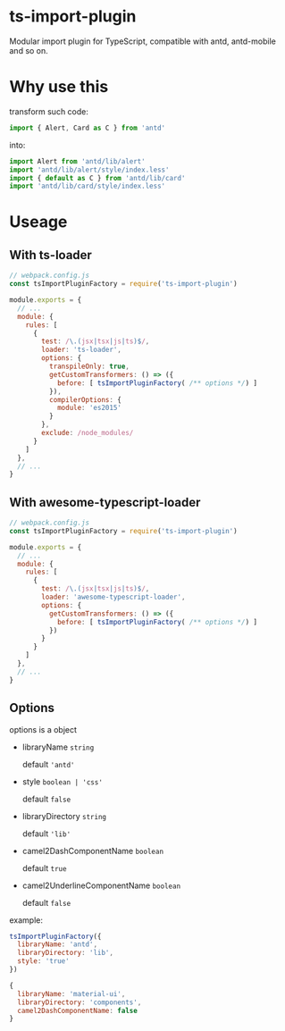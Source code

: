 # ts-import-plugin

Modular import plugin for TypeScript, compatible with antd, antd-mobile and so on.

# Why use this

transform such code:
```ts
import { Alert, Card as C } from 'antd'
```
into:

```ts
import Alert from 'antd/lib/alert'
import 'antd/lib/alert/style/index.less'
import { default as C } from 'antd/lib/card'
import 'antd/lib/card/style/index.less'
```

# Useage

## With ts-loader

```js
// webpack.config.js
const tsImportPluginFactory = require('ts-import-plugin')

module.exports = {
  // ...
  module: {
    rules: [
      {
        test: /\.(jsx|tsx|js|ts)$/,
        loader: 'ts-loader',
        options: {
          transpileOnly: true,
          getCustomTransformers: () => ({
            before: [ tsImportPluginFactory( /** options */) ]
          }),
          compilerOptions: {
            module: 'es2015'
          }
        },
        exclude: /node_modules/
      }
    ]
  },
  // ...
}
```

## With awesome-typescript-loader

```js
// webpack.config.js
const tsImportPluginFactory = require('ts-import-plugin')

module.exports = {
  // ...
  module: {
    rules: [
      {
        test: /\.(jsx|tsx|js|ts)$/,
        loader: 'awesome-typescript-loader',
        options: {
          getCustomTransformers: () => ({
            before: [ tsImportPluginFactory( /** options */) ]
          })
        }
      }
    ]
  },
  // ...
}
```

## Options

options is a object

- libraryName `string`

  default `'antd'`
- style `boolean | 'css'`

  default `false`
- libraryDirectory `string`

  default `'lib'`
- camel2DashComponentName `boolean`

  default `true`
- camel2UnderlineComponentName `boolean`

  default `false`

example:

```js
tsImportPluginFactory({
  libraryName: 'antd',
  libraryDirectory: 'lib',
  style: 'true'
})
```

```js
{
  libraryName: 'material-ui',
  libraryDirectory: 'components',
  camel2DashComponentName: false
}
```
